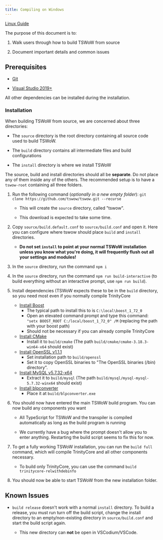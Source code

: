 ```yaml
---
title: Compiling on Windows
---
```


[Linux Guide](../compiling-linux/)

The purpose of this document is to:

1. Walk users through how to build TSWoW from source

2. Document important details and common issues

## Prerequisites

- [Git](https://github.com/git-for-windows/git/releases/download/v2.30.0.windows.2/Git-2.30.0.2-64-bit.exe)

- [Visual Studio 2019+](https://visualstudio.microsoft.com/downloads/)

All other dependencies can be installed during the installation.

### Installation

When building TSWoW from source, we are concerned about three directories: 

- The `source` directory is the root directory containing all source code used to build TSWoW. 

- The `build` directory contains all intermediate files and build configurations

- The `install` directory is where we install TSWoW

The source, build and install directories should all be **separate**. Do not place any of them inside any of the others. The recommended setup is to have a `tswow-root` containing all three folders.

1. Run the following command (_optionally in a new empty folder_): `git clone https://github.com/tswow/tswow.git --recurse`

    - This will create the `source` directory, called "tswow".

    - This download is expected to take some time.
  
2. Copy `source/build.default.conf` to `source/build.conf` and open it. Here you can configure where tswow should place `build` and `install` directories. 

    - <span>**Do not set `install` to point at your normal TSWoW installation unless you know what you're doing, it will frequently flush out all your settings and modules!**</span>
  
3. In the `source` directory, run the command `npm i`

4. In the `source` directory, run the command `npm run build-interactive` (to build everything without an interactive prompt, use `npm run build`).

5. Install dependencies (TSWoW expects these to be in the `build` directory, so you need most even if you normally compile TrinityCore

    - <span>[Install Boost](https://sourceforge.net/projects/boost/files/boost-binaries/1.72.0/boost_1_72_0-msvc-14.2-64.exe/download)</span>
        - <span>The typical path to install this to is `C:\local\boost_1_72_0`</span>
        - <span>Open an elevated command prompt and type this command: `"setx BOOST_ROOT C:/local/boost_1_72_0" /M` (replacing the path with your boost path)</span>
        - <span>Should not be necessary if you can already compile TrinityCore</span>
    - <span>[Install CMake](https://github.com/Kitware/CMake/releases/download/v3.18.3/cmake-3.18.3-win64-x64.zip)</span>
        - <span>Install it to `build/cmake` (The path `build/cmake/cmake-3.18.3-win64-x64` should exist) </span>
    - <span>[Install OpenSSL v1.1.1](https://slproweb.com/products/Win32OpenSSL.html)</span>
        - <span>Set installation path to `build/openssl` </span>
        - <span>Set it to copy OpenSSL binaries to "The OpenSSL binaries (/bin) directory".</span>
    - <span>[Install MySQL v5.7.32-x64](https://dev.mysql.com/get/Downloads/MySQL-5.7/mysql-5.7.32-winx64.zip)</span>
        - <span>Extract it to `build/mysql` (The path `build/mysql/mysql-mysql-5.7.32-winx64` should exist)</span>
    - <span>[Install blpconverter](https://github.com/tswow/BLPConverter/releases/download/1.0/BLPConverter.exe)</span>
        - <span>Place it at `build/blpconverter.exe`</span>
        
6. You should now have entered the main TSWoW build program. You can now build any components you want

    - All TypeScript for TSWoW and the transpiler is compiled automatically as long as the build program is running

    - We currently have a bug where the prompt doesn't allow you to enter anything. Restarting the build script seems to fix this for now.

7. To get a fully working TSWoW installation, you can run the `build full` command, which will compile TrinityCore and all other components necessary. 

    - <span>To build only TrinityCore, you can use the command `build trinitycore-relwithdebinfo`</span>

8. You should now be able to start TSWoW from the new installation folder.

## Known Issues

- `build release` doesn't work with a normal `install` directory. To build a release, you must run turn off the build script, change the install directory to an empty/non-existing directory in `source/build.conf` and start the build script again.

    - <span>This new directory can **not** be open in VSCodium/VSCode.</span>
